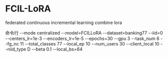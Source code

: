 # FCIL-LoRA
federated continuous incremental learning combine lora


命令行
--mode centralized --model=FCILLoRA --dataset=banking77 --iid=0 --centers_lr=1e-3 --encoders_lr=1e-5 --epochs=30 --gpu 3 --task_num 6 --fg_nc 11 --total_classes 77 --local_ep 10 --num_users 30 --client_local 10 --niid_type D --beta 0.1 --local_bs=64
